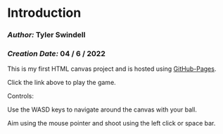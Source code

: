 # Introduction

### **_Author:_** Tyler Swindell

### **_Creation Date:_** 04 / 6 / 2022

This is my first HTML canvas project and is hosted using [GitHub-Pages](https://tylerswindell.github.io/BallShooter/).

Click the link above to play the game.

Controls:

Use the WASD keys to navigate around the canvas with your ball.

Aim using the mouse pointer and shoot using the left click or space bar.
